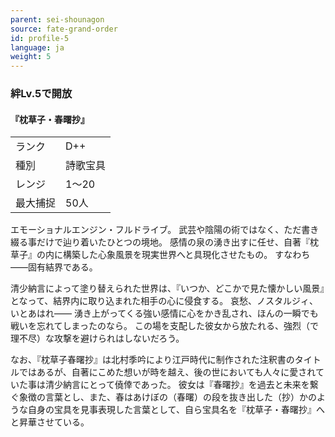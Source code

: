 ```yaml
---
parent: sei-shounagon
source: fate-grand-order
id: profile-5
language: ja
weight: 5
---
```


### 絆Lv.5で開放

#### 『枕草子・春曙抄』

<table>
  <tr><td>ランク</td><td>D++</td></tr>
  <tr><td>種別</td><td>詩歌宝具</td></tr>
  <tr><td>レンジ</td><td>1～20</td></tr>
  <tr><td>最大捕捉</td><td>50人</td></tr>
</table>

エモーショナルエンジン・フルドライブ。
武芸や陰陽の術ではなく、ただ書き綴る事だけで辿り着いたひとつの境地。
感情の泉の湧き出すに任せ、自著『枕草子』の内に構築した心象風景を現実世界へと具現化させたもの。
すなわち――固有結界である。

清少納言によって塗り替えられた世界は、『いつか、どこかで見た懐かしい風景』となって、結界内に取り込まれた相手の心に侵食する。
哀愁、ノスタルジィ、いとあはれ――
湧き上がってくる強い感情に心をかき乱され、ほんの一瞬でも戦いを忘れてしまったのなら。
この場を支配した彼女から放たれる、強烈（で理不尽）な攻撃を避けられはしないだろう。

なお、『枕草子春曙抄』は北村季吟により江戸時代に制作された注釈書のタイトルではあるが、自著にこめた想いが時を越え、後の世においても人々に愛されていた事は清少納言にとって僥倖であった。
彼女は『春曙抄』を過去と未来を繋ぐ象徴の言葉とし、また、春はあけぼの（春曙）の段を抜き出した（抄）かのような自身の宝具を見事表現した言葉として、自ら宝具名を『枕草子・春曙抄』へと昇華させている。
